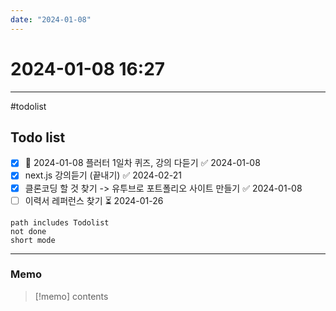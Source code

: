 ```yaml
---
date: "2024-01-08"
---
```

# 2024-01-08 16:27
---
#todolist 
## Todo list

- [x] 📅 2024-01-08  플러터 1일차 퀴즈, 강의 다듣기 ✅ 2024-01-08
- [x] next.js 강의듣기 (끝내기) ✅ 2024-02-21
- [x] 클론코딩 할 것 찾기 -> 유투브로 포트폴리오 사이트 만들기 ✅ 2024-01-08
- [ ] 이력서 레퍼런스 찾기 ⏳ 2024-01-26
```tasks
path includes Todolist
not done
short mode
```
---
### Memo
> [!memo]
> contents
